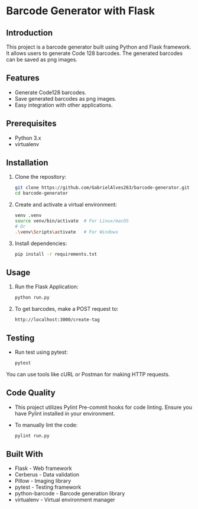 # Barcode Generator with Flask

## Introduction
This project is a barcode generator built using Python and Flask framework. It allows users to generate Code 128 barcodes. The generated barcodes can be saved as png images.

## Features
- Generate Code128 barcodes.
- Save generated barcodes as png images.
- Easy integration with other applications.

## Prerequisites
- Python 3.x
- virtualenv

## Installation
1. Clone the repository:
   ```bash
   git clone https://github.com/GabrielAlves263/barcode-generator.git
   cd barcode-generator

2. Create and activate a virtual environment:
    ```bash
    venv .venv
    source venv/bin/activate  # For Linux/macOS
    # Or
    .\venv\Scripts\activate   # For Windows

   
3. Install dependencies:
   ```bash
   pip install -r requirements.txt

## Usage
1. Run the Flask Application:
   ```bash
   python run.py
2. To get barcodes, make a POST request to:
   ```
   http://localhost:3000/create-tag

## Testing
- Run test using pytest:
  ```bash
  pytest

You can use tools like cURL or Postman for making HTTP requests.

## Code Quality

- This project utilizes Pylint Pre-commit hooks for code linting. Ensure you have Pylint installed in your environment.

- To manually lint the code:
   ```bash
   pylint run.py

## Built With

- Flask - Web framework
- Cerberus - Data validation
- Pillow - Imaging library
- pytest - Testing framework
- python-barcode - Barcode generation library
- virtualenv - Virtual environment manager